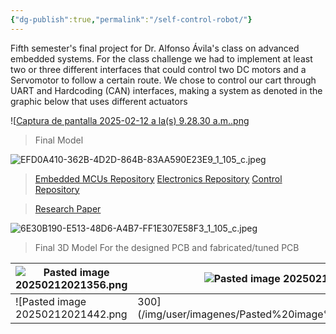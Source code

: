 ```yaml
---
{"dg-publish":true,"permalink":"/self-control-robot/"}
---
```


Fifth semester's final project for Dr. Alfonso Ávila's class on advanced embedded systems. For the class challenge we had to implement at least two or three different interfaces that could control two DC motors and a Servomotor to follow a certain route. We chose to control our cart through UART and Hardcoding (CAN) interfaces, making a system as denoted in the graphic below that uses different actuators 

![[Captura de pantalla 2025-02-12 a la(s) 9.28.30 a.m..png](https://youtu.be/gFDlEiFDrms)

>Final Model

![EFD0A410-362B-4D2D-864B-83AA590E23E9_1_105_c.jpeg](/img/user/imagenes/EFD0A410-362B-4D2D-864B-83AA590E23E9_1_105_c.jpeg)

> [Embedded MCUs Repository](https://github.com/CEJ2-Robotics/JO1_Embedded)
> [Electronics Repository](https://github.com/CEJ2-Robotics/JO1_Electronics)
> [Control Repository ](https://github.com/CEJ2-Robotics/JO1_Control.git)

> [Research Paper](https://docs.google.com/document/d/1-Lp5cSIEmAinlWhfnXFWSenTsRBmVe9RvbURuot7qUM/edit?tab=t.0)


![6E30B190-E513-48D6-A4B7-FF1E307E58F3_1_105_c.jpeg](/img/user/imagenes/6E30B190-E513-48D6-A4B7-FF1E307E58F3_1_105_c.jpeg)

> Final 3D Model For the designed PCB and fabricated/tuned PCB

| ![Pasted image 20250212021356.png](/img/user/imagenes/Pasted%20image%2020250212021356.png) | ![Pasted image 20250212021414.png](/img/user/imagenes/Pasted%20image%2020250212021414.png) |
| ------------------------------------ | ------------------------------------ |
![Pasted image 20250212021442.png|300](/img/user/imagenes/Pasted%20image%2020250212021442.png)